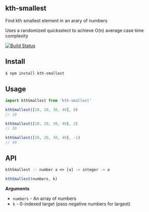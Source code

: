 ## kth-smallest
Find kth smallest element in an arary of numbers

Uses a randomized quickselect to achieve O(n) average case time complexity

[![Build Status](https://travis-ci.org/gm758/kth-largest.svg?branch=master)](https://travis-ci.org/gm758/kth-largest)

## Install
```bash
$ npm install kth-smallest
```

## Usage
```js
import kthSmallest from 'kth-smallest'

kthSmallest([10, 20, 30, 40], 0)
// 10

kthSmallest([10, 20, 30, 40], 2)
// 30

kthSmallest([10, 20, 30, 40], -1)
// 40

```

## API
```js
kthSmallest :: number a => [a] -> integer -> a

kthSmallest(numbers, k)
```

__Arguments__
* `numbers` - An array of numbers
* `k` - 0-indexed target (pass negative numbers for largest)


